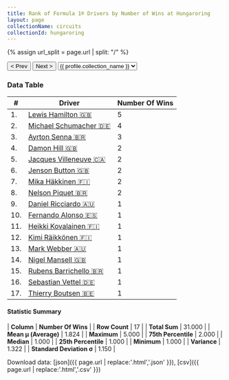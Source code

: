 ```yaml
---
title: Rank of Formula 1® Drivers by Number of Wins at Hungaroring
layout: page
collectionName: circuits
collectionId: hungaroring
---
```


{% assign url_split = page.url | split: "/" %}
<div id="collection-navigation">
<button onclick="selector.options[selector.selectedIndex-1].value && (window.location = selector.options[selector.selectedIndex-1].value);">&lt; Prev</button>
<button onclick="selector.options[selector.selectedIndex+1].value && (window.location = selector.options[selector.selectedIndex+1].value);">Next &gt;</button>
<select id="selector" onchange="this.options[this.selectedIndex].value && (window.location = this.options[this.selectedIndex].value);">
  {% for collectionId in site.data[page.collectionName].refs %}
    {% if collectionId == page.collectionId %}
      {% assign selected = "selected" %}
    {% else %}
      {% assign selected = "" %}
    {% endif %}
    {% assign profile = site.data[page.collectionName][collectionId].profile %}
    <option value="/f1/{{ page.collectionName }}/{{ collectionId }}/{{ url_split[4] }}" {{ selected }}>{{ profile.collection_name }}</option>
  {% endfor %}
</select>
</div>

<canvas id="chart" width="400" height="180"></canvas>
<script>
var data = {
  "labels" : [
    "Lewis Hamilton",
    "Michael Schumacher",
    "Ayrton Senna",
    "Damon Hill",
    "Jacques Villeneuve",
    "Jenson Button",
    "Mika Häkkinen",
    "Nelson Piquet",
    "Daniel Ricciardo",
    "Fernando Alonso",
    "Heikki Kovalainen",
    "Kimi Räikkönen",
    "Mark Webber",
    "Nigel Mansell",
    "Rubens Barrichello",
    "Sebastian Vettel",
    "Thierry Boutsen"
  ],
  "datasets" : [
    {
      "label" : "Number Of Wins",
      "data" : [
        5,
        4,
        3,
        2,
        2,
        2,
        2,
        2,
        1,
        1,
        1,
        1,
        1,
        1,
        1,
        1,
        1
      ],
      "borderColor" : [
        "#1D181E",
        "#1D181E",
        "#1D181E",
        "#1D181E",
        "#1D181E",
        "#1D181E",
        "#1D181E",
        "#1D181E",
        "#1D181E",
        "#1D181E",
        "#1D181E",
        "#1D181E",
        "#1D181E",
        "#1D181E",
        "#1D181E",
        "#1D181E",
        "#1D181E"
      ],
      "borderWidth" : 1,
      "backgroundColor" : [
        "#9C8E8D",
        "#9C8E8D",
        "#9C8E8D",
        "#9C8E8D",
        "#9C8E8D",
        "#9C8E8D",
        "#9C8E8D",
        "#9C8E8D",
        "#9C8E8D",
        "#9C8E8D",
        "#9C8E8D",
        "#9C8E8D",
        "#9C8E8D",
        "#9C8E8D",
        "#9C8E8D",
        "#9C8E8D",
        "#9C8E8D"
      ]
    }
  ]
};
var options = {
  legend: {
    display: false
  },
  scales: {
    xAxes: [{
      ticks: {
        beginAtZero: true,
        maxRotation: 180,
        display: window.innerWidth > 800
      }
    }],
    yAxes: [{
      ticks: {
        beginAtZero: true
      }
    }]
  },
  onResize: function(chart, size) {
    chart.options.scales.xAxes[0].ticks.display = size.width > 800;
  }
};
var chart = new Chart("chart", {
    data: data,
    type: 'bar',
    options: options
});
</script>



### Data Table

| # | Driver | Number Of Wins |
|--|--|--|
| 1. | [Lewis Hamilton 🇬🇧](/f1/drivers/hamilton) | 5 |
| 2. | [Michael Schumacher 🇩🇪](/f1/drivers/michael_schumacher) | 4 |
| 3. | [Ayrton Senna 🇧🇷](/f1/drivers/senna) | 3 |
| 4. | [Damon Hill 🇬🇧](/f1/drivers/damon_hill) | 2 |
| 5. | [Jacques Villeneuve 🇨🇦](/f1/drivers/villeneuve) | 2 |
| 6. | [Jenson Button 🇬🇧](/f1/drivers/button) | 2 |
| 7. | [Mika Häkkinen 🇫🇮](/f1/drivers/hakkinen) | 2 |
| 8. | [Nelson Piquet 🇧🇷](/f1/drivers/piquet) | 2 |
| 9. | [Daniel Ricciardo 🇦🇺](/f1/drivers/ricciardo) | 1 |
| 10. | [Fernando Alonso 🇪🇸](/f1/drivers/alonso) | 1 |
| 11. | [Heikki Kovalainen 🇫🇮](/f1/drivers/kovalainen) | 1 |
| 12. | [Kimi Räikkönen 🇫🇮](/f1/drivers/raikkonen) | 1 |
| 13. | [Mark Webber 🇦🇺](/f1/drivers/webber) | 1 |
| 14. | [Nigel Mansell 🇬🇧](/f1/drivers/mansell) | 1 |
| 15. | [Rubens Barrichello 🇧🇷](/f1/drivers/barrichello) | 1 |
| 16. | [Sebastian Vettel 🇩🇪](/f1/drivers/vettel) | 1 |
| 17. | [Thierry Boutsen 🇧🇪](/f1/drivers/boutsen) | 1 |

#### Statistic Summary

| **Column** | **Number Of Wins** |
| **Row Count** | 17 |
| **Total Sum** | 31.000 |
| **Mean μ (Average)** | 1.824 |
| **Maximum** | 5.000 |
| **75th Percentile** | 2.000 |
| **Median** | 1.000 |
| **25th Percentile** | 1.000 |
| **Minimum** | 1.000 |
| **Variance** | 1.322 |
| **Standard Deviation σ** | 1.150 |

Download data: [json]({{ page.url | replace:'.html','.json' }}), [csv]({{ page.url | replace:'.html','.csv' }})
